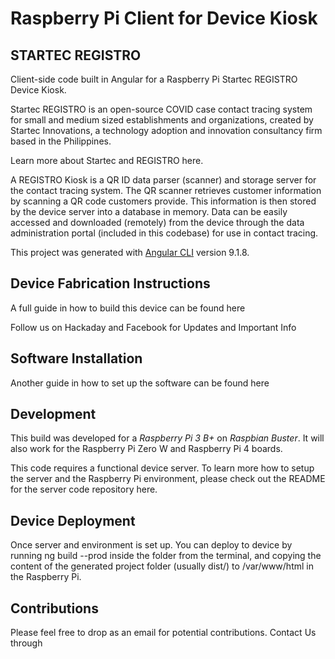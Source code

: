# Raspberry Pi Client for Device Kiosk
## STARTEC REGISTRO

Client-side code built in Angular for a Raspberry Pi Startec REGISTRO Device Kiosk. 

Startec REGISTRO is an open-source COVID case contact tracing system for small and medium sized establishments and organizations, created by Startec Innovations, a technology adoption and innovation consultancy firm based in the Philippines. 

Learn more about Startec and REGISTRO here.

A REGISTRO Kiosk is a QR ID data parser (scanner) and storage server for the contact tracing system. The QR scanner retrieves customer information by scanning a QR code customers provide. This information is then stored by the device server into a database in memory. Data can be easily accessed and downloaded (remotely) from the device through the data administration portal (included in this codebase) for use in contact tracing.

This project was generated with [Angular CLI](https://github.com/angular/angular-cli) version 9.1.8.

Device Fabrication Instructions
-------
A full guide in how to build this device can be found here

Follow us on Hackaday and Facebook for Updates and Important Info

Software Installation
-------
Another guide in how to set up the software can be found here

Development
-------
This build was developed for a *Raspberry Pi 3 B+* on *Raspbian Buster*. It will also work for the Raspberry Pi Zero W and Raspberry Pi 4 boards.

This code requires a functional device server. To learn more how to setup the server and the Raspberry Pi environment, please check out the README for the server code repository here.

Device Deployment
-------
Once server and environment is set up. You can deploy to device by running ng build --prod inside the folder from the terminal, and copying the content of the generated project folder (usually dist/<project-name>) to /var/www/html in the Raspberry Pi.

Contributions
-------
Please feel free to drop as an email for potential contributions.
Contact Us through <insert email>
